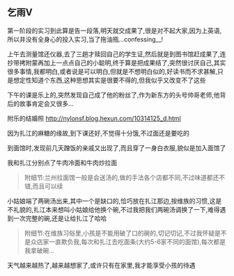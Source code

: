 ## 乞雨V ##

第一阶段的实习到此算是告一段落,明天就交成果了,很是对不起大家,因为上英语,所以并没有全身心的投入实习,当了拖油瓶...confessing__!
 
上午去测量馆还仪器,去了三趟才赎回自己的学生证,然后就是到图书馆赶成果了,连抄带拷附蒙再加上一点点自己的小聪明,终于算是把成果结了,突然很讨厌自己,其实很多事情,我都明白,或者说是可以明白,但就是不想明白似的,好读书而不求甚解,只是想定性知道个东西,这种思想其实是很要不得的,但我似乎又改变不了这些
 
下午的课是乐上的,突然发现自己成了他的粉丝了,作为新东方的头号帅哥老师,他背后的故事肯定会又很多...

附乐的结婚照
http://nylonsf.blog.hexun.com/10314125_d.html
 
因为扎江的麻糖的缘故,到下课还好,不觉得十分饿,不过面还是要吃的
 
到面馆时,发现前几天蹭饭的亲戚又出现了,而且穿了一身白衣服,貌似是加入面馆了
 
我和扎江分别点了牛肉冷面和牛肉炒拉面
 
> 附细节:兰州拉面馆一般是会送汤的,做的手法各个店都不同,不过味道都还不错,而且可以续
 
小姑娘端了两碗汤出来,其中一个是缺口的,恰巧放在扎江那边,按维族的习惯,这是不礼貌的,扎江本来想叫小姑娘给他换个碗,不过我把我们两碗汤调换了一下,难得遇到一次完整的碗,还是让给扎江了哈哈
 
> 附细节:在维族习俗里,小孩是不能用破了口的碗的,切记切记,不过我怀疑是不是众店家一直欺负我,每次和扎江去吃面条(大约5-6家不同的面馆),每次都是我拿破碗...
 
天气越来越热了,越来越想家了,或许只有在家里,我才能享受小孩的待遇
